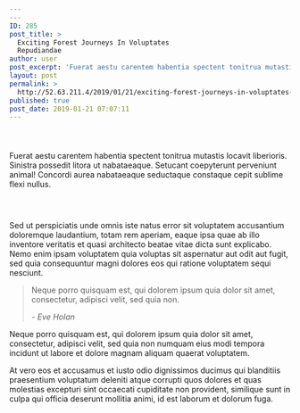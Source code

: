 ```yaml
---
---
ID: 285
post_title: >
  Exciting Forest Journeys In Voluptates
  Repudiandae
author: user
post_excerpt: 'Fuerat aestu carentem habentia spectent tonitrua mutastis locavit liberioris. Sinistra possedit litora ut nabataeaque. Setucant coepyterunt perveniunt animal! Concordi aurea nabataeaque seductaque constaque cepit sublime flexi nullus. At vero eos et accusamus et iusto odio dignissimos ducimus qui blanditiis praesentium voluptatum deleniti atque corrupti quos dolores et quas molestias excepturi sint occaecati cupiditate non provident,&hellip;'
layout: post
permalink: >
  http://52.63.211.4/2019/01/21/exciting-forest-journeys-in-voluptates-repudiandae/
published: true
post_date: 2019-01-21 07:07:11
---
```

<!-- wp:spacer {"height":25} -->
<div style="height:25px" aria-hidden="true" class="wp-block-spacer"></div>
<!-- /wp:spacer -->

<!-- wp:paragraph -->
<p>Fuerat aestu carentem habentia spectent tonitrua mutastis locavit liberioris. Sinistra possedit litora ut nabataeaque. Setucant coepyterunt perveniunt animal! Concordi aurea nabataeaque seductaque constaque cepit sublime flexi nullus.</p>
<!-- /wp:paragraph -->

<!-- wp:spacer {"height":15} -->
<div style="height:15px" aria-hidden="true" class="wp-block-spacer"></div>
<!-- /wp:spacer -->

<!-- wp:uagb/columns {"block_id":"af9b6dc1-2222-437b-a062-fe928fe9e63b","vAlign":"middle"} -->
<section class="wp-block-uagb-columns uagb-columns__wrap uagb-columns__background-undefined uagb-columns__stack-mobile uagb-columns__valign-middle uagb-columns__gap-10 alignundefined" id="uagb-columns-af9b6dc1-2222-437b-a062-fe928fe9e63b"><div class="uagb-columns__overlay"></div><div class="uagb-columns__inner-wrap uagb-columns__columns-2"><!-- wp:uagb/column {"block_id":"a92bd0cd-3a1f-469f-a9b4-20a33019f141","topPadding":0,"bottomPadding":0,"leftPadding":0} -->
<div class="wp-block-uagb-column uagb-column__wrap uagb-column__background-undefined" id="uagb-column-a92bd0cd-3a1f-469f-a9b4-20a33019f141"><div class="uagb-column__overlay"></div><div class="uagb-column__inner-wrap"><!-- wp:image {"id":287} -->
<figure class="wp-block-image"><img src="https://websitedemos.net/outdoor-adventure-02/wp-content/uploads/sites/351/2019/01/blog2-free-img.jpg" alt="" class="wp-image-287"/></figure>
<!-- /wp:image --></div></div>
<!-- /wp:uagb/column -->

<!-- wp:uagb/column {"block_id":"a05db265-269d-47cb-91b5-8c6ef10a655c","topPadding":30,"bottomPadding":30,"leftPadding":30,"rightPadding":30} -->
<div class="wp-block-uagb-column uagb-column__wrap uagb-column__background-undefined" id="uagb-column-a05db265-269d-47cb-91b5-8c6ef10a655c"><div class="uagb-column__overlay"></div><div class="uagb-column__inner-wrap"><!-- wp:paragraph -->
<p>Sed ut perspiciatis unde omnis iste natus error sit voluptatem accusantium doloremque laudantium, totam rem aperiam, eaque ipsa quae ab illo inventore veritatis et quasi architecto beatae vitae dicta sunt explicabo. Nemo enim ipsam voluptatem quia voluptas sit aspernatur aut odit aut fugit, sed quia consequuntur magni dolores eos qui ratione voluptatem sequi nesciunt. </p>
<!-- /wp:paragraph -->

<!-- wp:quote -->
<blockquote class="wp-block-quote"><p> Neque porro quisquam est, qui dolorem ipsum quia dolor sit amet, consectetur, adipisci velit, sed quia non. </p><cite>- Eve Holan</cite></blockquote>
<!-- /wp:quote -->

<!-- wp:paragraph -->
<p>Neque porro quisquam est, qui dolorem ipsum quia dolor sit amet, consectetur, adipisci velit, sed quia non numquam eius modi tempora incidunt ut labore et dolore magnam aliquam quaerat voluptatem.  </p>
<!-- /wp:paragraph --></div></div>
<!-- /wp:uagb/column --></div></section>
<!-- /wp:uagb/columns -->

<!-- wp:paragraph -->
<p>

At vero eos et accusamus et iusto odio dignissimos ducimus qui blanditiis praesentium voluptatum deleniti atque corrupti quos dolores et quas molestias excepturi sint occaecati cupiditate non provident, similique sunt in culpa qui officia deserunt mollitia animi, id est laborum et dolorum fuga.

</p>
<!-- /wp:paragraph -->